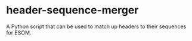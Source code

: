 # header-sequence-merger
A Python script that can be used to match up headers to their sequences for ESOM. 
